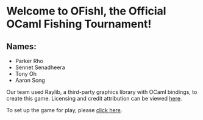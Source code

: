 # Welcome to OFishl, the Official OCaml Fishing Tournament!
## Names: 
  - Parker Rho
  - Sennet Senadheera
  - Tony Oh
  - Aaron Song

Our team used Raylib, a third-party graphics library with OCaml bindings, to create this game. 
Licensing and credit attribution can be viewed [here](licensing.md).

To set up the game for play, please [click here](INSTALL.md).
